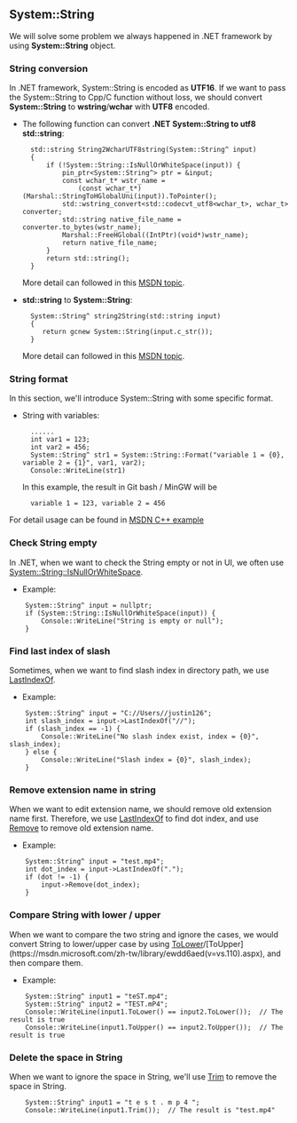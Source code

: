 ## System::String

We will solve some problem we always happened in .NET framework by using **System::String** object.

### String conversion

In .NET framework, System::String is encoded as **UTF16**. If we want to pass the System::String to Cpp/C function without loss, we should convert **System::String** to **wstring**/**wchar** with **UTF8** encoded. 

* The following function can convert **.NET System::String to utf8 std::string**:

        std::string String2WcharUTF8string(System::String^ input)
        {
            if (!System::String::IsNullOrWhiteSpace(input)) {
                pin_ptr<System::String^> ptr = &input;
                const wchar_t* wstr_name =
                    (const wchar_t*)(Marshal::StringToHGlobalUni(input)).ToPointer();
                std::wstring_convert<std::codecvt_utf8<wchar_t>, wchar_t> converter;
                std::string native_file_name = converter.to_bytes(wstr_name);
                Marshal::FreeHGlobal((IntPtr)(void*)wstr_name);
                return native_file_name;
            }
            return std::string();
        }
    More detail can followed in this [MSDN topic](https://msdn.microsoft.com/en-us/library/1b4az623.aspx).
    
* **std::string** to **System::String**:

        System::String^ string2String(std::string input) 
        {
           return gcnew System::String(input.c_str()); 
        }
    More detail can followed in this [MSDN topic](https://msdn.microsoft.com/en-us/library/ms235219.aspx).
    
### String format
In this section, we'll introduce System::String with some specific format.

* String with variables:

        ......
        int var1 = 123;
        int var2 = 456;
        System::String^ str1 = System::String::Format("variable 1 = {0}, variable 2 = {1}", var1, var2);
        Console::WriteLine(str1)
    In this example, the result in Git bash / MinGW will be 
    
        variable 1 = 123, variable 2 = 456
        
For detail usage can be found in [MSDN C++ example](https://msdn.microsoft.com/zh-tw/library/system.string.format(v=vs.110).aspx?cs-save-lang=1&cs-lang=cpp#code-snippet-1)

### Check String empty

In .NET, when we want to check the String empty or not in UI, we often use [System::String::IsNullOrWhiteSpace](https://msdn.microsoft.com/zh-tw/library/system.string.isnullorwhitespace(v=vs.110).aspx).

* Example:
````
    System::String^ input = nullptr;
    if (System::String::IsNullOrWhiteSpace(input)) {
        Console::WriteLine("String is empty or null");
    }
````

### Find last index of slash

Sometimes, when we want to find slash index in directory path, we use [LastIndexOf](https://msdn.microsoft.com/zh-tw/library/0w96zd3d(v=vs.110).aspx).

* Example:
````
    System::String^ input = "C://Users//justin126";
    int slash_index = input->LastIndexOf("//");
    if (slash_index == -1) {
        Console::WriteLine("No slash index exist, index = {0}", slash_index);
    } else {
        Console::WriteLine("Slash index = {0}", slash_index);
    }
````

### Remove extension name in string

When we want to edit extension name, we should remove old extension name first. Therefore, we use [LastIndexOf](https://msdn.microsoft.com/zh-tw/library/0w96zd3d(v=vs.110).aspx) to find dot index, and use [Remove](https://msdn.microsoft.com/zh-tw/library/9ad138yc(v=vs.110).aspx) to remove old extension name.

* Example:
````
    System::String^ input = "test.mp4";
    int dot_index = input->LastIndexOf(".");
    if (dot != -1) {
        input->Remove(dot_index);
    }
````

### Compare String with lower / upper

When we want to compare the two string and ignore the cases, we would convert String to lower/upper case by using [ToLower](https://msdn.microsoft.com/zh-tw/library/e78f86at(v=vs.110).aspx)/[ToUpper](https://msdn.microsoft.com/zh-tw/library/ewdd6aed(v=vs.110).aspx), and then compare them.

* Example:
````
    System::String^ input1 = "teST.mp4";
    System::String^ input2 = "TEST.mP4";
    Console::WriteLine(input1.ToLower() == input2.ToLower());  // The result is true
    Console::WriteLine(input1.ToUpper() == input2.ToUpper());  // The result is true
````

### Delete the space in String

When we want to ignore the space in String, we'll use [Trim](https://msdn.microsoft.com/zh-tw/library/t97s7bs3(v=vs.110).aspx) to remove the space in String.

````
    System::String^ input1 = "t e s t . m p 4 ";
    Console::WriteLine(input1.Trim());  // The result is "test.mp4"
````



